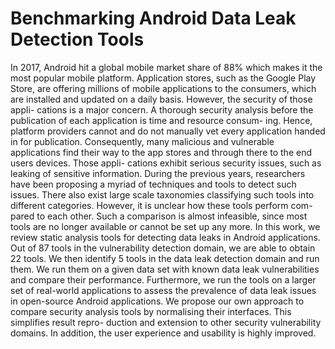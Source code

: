 # Benchmarking Android Data Leak Detection Tools

In 2017, Android hit a global mobile market share of 88% which makes it the most popular mobile platform. Application stores, such as the Google Play Store, are offering millions of mobile applications to the consumers, which are installed and updated on a daily basis. However, the security of those appli- cations is a major concern. A thorough security analysis before the publication of each application is time and resource consum- ing. Hence, platform providers cannot and do not manually vet every application handed in for publication. Consequently, many malicious and vulnerable applications find their way to the app stores and through there to the end users devices. Those appli- cations exhibit serious security issues, such as leaking of sensitive information.
During the previous years, researchers have been proposing a myriad of techniques and tools to detect such issues. There also exist large scale taxonomies classifying such tools into different categories. However, it is unclear how these tools perform com- pared to each other. Such a comparison is almost infeasible, since most tools are no longer available or cannot be set up any more.
In this work, we review static analysis tools for detecting data leaks in Android applications. Out of 87 tools in the vulnerability detection domain, we are able to obtain 22 tools. We then identify 5 tools in the data leak detection domain and run them. We run them on a given data set with known data leak vulnerabilities and compare their performance. Furthermore, we run the tools on a larger set of real-world applications to assess the prevalence of data leak issues in open-source Android applications.
We propose our own approach to compare security analysis tools by normalising their interfaces. This simplifies result repro- duction and extension to other security vulnerability domains. In addition, the user experience and usability is highly improved.
